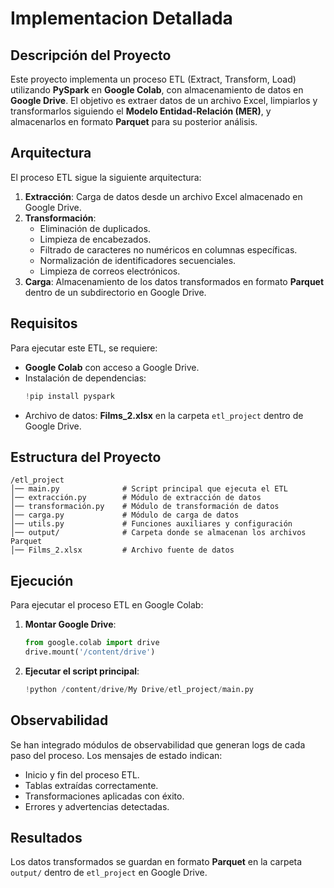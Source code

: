 # Implementacion Detallada

## Descripción del Proyecto
Este proyecto implementa un proceso ETL (Extract, Transform, Load) utilizando **PySpark** en **Google Colab**, con almacenamiento de datos en **Google Drive**. El objetivo es extraer datos de un archivo Excel, limpiarlos y transformarlos siguiendo el **Modelo Entidad-Relación (MER)**, y almacenarlos en formato **Parquet** para su posterior análisis.

## Arquitectura
El proceso ETL sigue la siguiente arquitectura:
1. **Extracción**: Carga de datos desde un archivo Excel almacenado en Google Drive.
2. **Transformación**:
   - Eliminación de duplicados.
   - Limpieza de encabezados.
   - Filtrado de caracteres no numéricos en columnas específicas.
   - Normalización de identificadores secuenciales.
   - Limpieza de correos electrónicos.
3. **Carga**: Almacenamiento de los datos transformados en formato **Parquet** dentro de un subdirectorio en Google Drive.

## Requisitos
Para ejecutar este ETL, se requiere:
- **Google Colab** con acceso a Google Drive.
- Instalación de dependencias:
  ```python
  !pip install pyspark
  ```
- Archivo de datos: **Films_2.xlsx** en la carpeta `etl_project` dentro de Google Drive.

## Estructura del Proyecto
```
/etl_project
│── main.py              # Script principal que ejecuta el ETL
│── extracción.py        # Módulo de extracción de datos
│── transformación.py    # Módulo de transformación de datos
│── carga.py             # Módulo de carga de datos
│── utils.py             # Funciones auxiliares y configuración
│── output/              # Carpeta donde se almacenan los archivos Parquet
│── Films_2.xlsx         # Archivo fuente de datos
```

## Ejecución
Para ejecutar el proceso ETL en Google Colab:
1. **Montar Google Drive**:
   ```python
   from google.colab import drive
   drive.mount('/content/drive')
   ```
2. **Ejecutar el script principal**:
   ```python
   !python /content/drive/My Drive/etl_project/main.py
   ```

## Observabilidad
Se han integrado módulos de observabilidad que generan logs de cada paso del proceso. Los mensajes de estado indican:
- Inicio y fin del proceso ETL.
- Tablas extraídas correctamente.
- Transformaciones aplicadas con éxito.
- Errores y advertencias detectadas.

## Resultados
Los datos transformados se guardan en formato **Parquet** en la carpeta `output/` dentro de `etl_project` en Google Drive.

